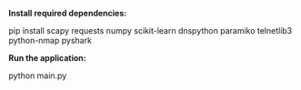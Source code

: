 **Install required dependencies:**

pip install scapy requests numpy scikit-learn dnspython paramiko telnetlib3 python-nmap pyshark

**Run the application:**

python main.py
